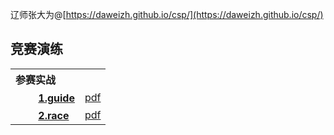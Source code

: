 辽师张大为@[https://daweizh.github.io/csp/](https://daweizh.github.io/csp/)

## 竞赛演练

<table style="border:0px;width:100%;">
  <tr><th style="border:0px;text-align:left">参赛实战</th>
      <td style="border:0px;"></td></tr>

  <tr><th style="border:0px;text-align:left">　　
        <a href='../handout/train/1.guide.html'>1.guide</a></th>
      <td style="border:0px;text-align:right"><a href='../handout/train/1.guide.pdf'>pdf</a></td>
  </tr>
  <tr><th style="border:0px;text-align:left">　　
        <a href='../handout/train/2.race.html'>2.race</a></th>
      <td style="border:0px;text-align:right"><a href='../handout/train/2.race.pdf'>pdf</a></td>
  </tr>
</table>

